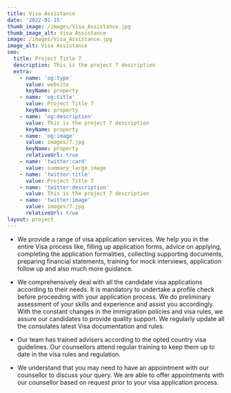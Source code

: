 ```yaml
---
title: Visa Assistance
date: '2022-01-15'
thumb_image: /images/Visa_Assistance.jpg
thumb_image_alt: Visa Assistance
image: /images/Visa_Assistance.jpg
image_alt: Visa Assistance
seo:
  title: Project Title 7
  description: This is the project 7 description
  extra:
    - name: 'og:type'
      value: website
      keyName: property
    - name: 'og:title'
      value: Project Title 7
      keyName: property
    - name: 'og:description'
      value: This is the project 7 description
      keyName: property
    - name: 'og:image'
      value: images/7.jpg
      keyName: property
      relativeUrl: true
    - name: 'twitter:card'
      value: summary_large_image
    - name: 'twitter:title'
      value: Project Title 7
    - name: 'twitter:description'
      value: This is the project 7 description
    - name: 'twitter:image'
      value: images/7.jpg
      relativeUrl: true
layout: project
---
```

*   We provide a range of visa application services. We help you in the entire Visa process like, filling up application forms, advice on applying, completing the application formalities, collecting supporting documents, preparing financial statements, training for mock interviews, application follow up and also much more guidance.

*   We comprehensively deal with all the candidate visa applications according to their needs. It is mandatory to undertake a profile check before proceeding with your application process. We do preliminary assessment of your skills and experience and assist you accordingly. With the constant changes in the immigration policies and visa rules, we assure our candidates to provide quality support. We regularly update all the consulates latest Visa documentation and rules.

*   Our team has trained advisers according to the opted country visa guidelines. Our counsellors attend regular training to keep them up to date in the visa rules and regulation.

*   We understand that you may need to have an appointment with our counsellor to discuss your query. We are able to offer appointments with our counsellor based on request prior to your visa application process.

